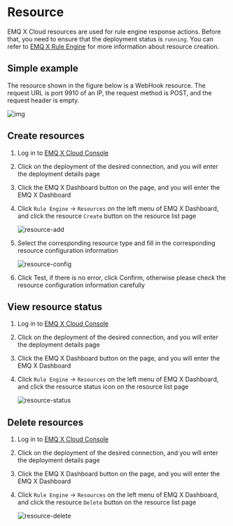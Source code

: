 # Resource

EMQ X Cloud resources are used for rule engine response actions. Before that, you need to ensure that the deployment status is `running`. You can refer to [EMQ X Rule Engine](https://docs.emqx.io/broker/latest/en/rule/rule-engine.html) for more information about resource creation.



## Simple example

The resource shown in the figure below is a WebHook resource. The request URL is port 9910 of an IP, the request method is POST, and the request header is empty.

![img](./_assets/resource-detail.png)

## Create resources

1. Log in to [EMQ X Cloud Console](https://cloud.emqx.io/console/)

2. Click on the deployment of the desired connection, and you will enter the deployment details page

3. Click the EMQ X Dashboard button on the page, and you will enter the EMQ X Dashboard

4. Click `Rule Engine` → `Resources` on the left menu of EMQ X Dashboard, and click the resource `Create` button on the resource list page

   ![resource-add](./_assets/resource-add.png)

5. Select the corresponding resource type and fill in the corresponding resource configuration information

   ![resource-config](./_assets/resource-config.png)

6. Click Test, if there is no error, click Confirm, otherwise please check the resource configuration information carefully



## View resource status

1. Log in to [EMQ X Cloud Console](https://cloud.emqx.io/console/)

2. Click on the deployment of the desired connection, and you will enter the deployment details page

3. Click the EMQ X Dashboard button on the page, and you will enter the EMQ X Dashboard

4. Click `Rule Engine` → `Resources` on the left menu of EMQ X Dashboard, and click the resource status icon on the resource list page

   ![resource-status](./_assets/resource-status.png)



## Delete resources

1. Log in to [EMQ X Cloud Console](https://cloud.emqx.io/console/)

2. Click on the deployment of the desired connection, and you will enter the deployment details page

3. Click the EMQ X Dashboard button on the page, and you will enter the EMQ X Dashboard

4. Click `Rule Engine` → `Resources` on the left menu of EMQ X Dashboard, and click the resource `Delete` button on the resource list page

   ![resource-delete](./_assets/resource-delete.png)